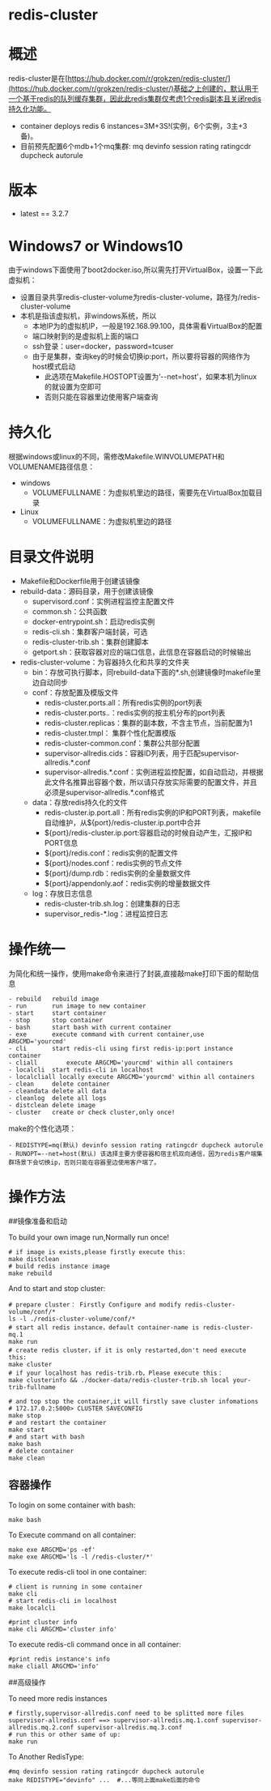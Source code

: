 # redis-cluster

# 概述

 redis-cluster是在[https://hub.docker.com/r/grokzen/redis-cluster/](https://hub.docker.com/r/grokzen/redis-cluster/)基础之上创建的，默认用于一个基于redis的队列缓存集群，因此此redis集群仅考虑1个redis副本且关闭redis持久化功能。

- container deploys redis 6 instances=3M+3S!(实例，6个实例，3主+3备)。
- 目前预先配置6个mdb+1个mq集群: mq devinfo session rating ratingcdr dupcheck autorule


# 版本

- latest == 3.2.7

# Windows7 or Windows10

由于windows下面使用了boot2docker.iso,所以需先打开VirtualBox，设置一下此虚拟机：

- 设置目录共享redis-cluster-volume为redis-cluster-volume，路径为/redis-cluster-volume
- 本机是指该虚拟机，非windows系统，所以
    - 本地IP为的虚拟机IP，一般是192.168.99.100，具体需看VirtualBox的配置
    - 端口映射到的是虚拟机上面的端口
    - ssh登录：user=docker，password=tcuser
    - 由于是集群，查询key的时候会切换ip:port，所以要将容器的网络作为host模式启动
        - 此选项在Makefile.HOSTOPT设置为‘--net=host’，如果本机为linux的就设置为空即可
        - 否则只能在容器里边使用客户端查询

# 持久化

根据windows或linux的不同，需修改Makefile.WINVOLUMEPATH和VOLUMENAME路径信息：

- windows
    - VOLUMEFULLNAME：为虚拟机里边的路径，需要先在VirtualBox加载目录
- Linux
    - VOLUMEFULLNAME：为虚拟机里边的路径

# 目录文件说明

- Makefile和Dockerfile用于创建该镜像
- rebuild-data：源码目录，用于创建该镜像
  - supervisord.conf：实例进程监控主配置文件
  - common.sh：公共函数
  - docker-entrypoint.sh：启动redis实例
  - redis-cli.sh：集群客户端封装，可选
  - redis-cluster-trib.sh：集群创建脚本
  - getport.sh：获取容器对应的端口信息，此信息在容器启动的时候输出
- redis-cluster-volume：为容器持久化和共享的文件夹
  - bin：存放可执行脚本，同rebuild-data下面的*.sh,创建镜像时makefile里边自动同步
  - conf：存放配置及模版文件
      - redis-cluster.ports.all：所有redis实例的port列表
      - redis-cluster.ports.*.*：redis实例的按主机分布的port列表
      - redis-cluster.replicas：集群的副本数，不含主节点，当前配置为1
      - redis-cluster.tmpl： 集群个性化配置模版
      - redis-cluster-common.conf：集群公共部分配置
      - supervisor-allredis.cids：容器ID列表，用于匹配supervisor-allredis.*.conf
      - supervisor-allredis.\*.conf：实例进程监控配置，如自动启动，并根据此文件名推算出容器个数，所以请只存放实际需要的配置文件，并且必须是supervisor-allredis.*.conf格式
  - data：存放redis持久化的文件
      - redis-cluster.ip.port.all：所有redis实例的IP和PORT列表，makefile自动维护，从${port}/redis-cluster.ip.port中合并
      - ${port}/redis-cluster.ip.port:容器启动的时候自动产生，汇报IP和PORT信息
      - ${port}/redis.conf：redis实例的配置文件
      - ${port}/nodes.conf：redis实例的节点文件
      - ${port}/dump.rdb：redis实例的全量数据文件
      - ${port}/appendonly.aof：redis实例的增量数据文件
  - log：存放日志信息
      - redis-cluster-trib.sh.log：创建集群的日志
      - supervisor_redis-*.log：进程监控日志

# 操作统一

为简化和统一操作，使用make命令来进行了封装,直接敲make打印下面的帮助信息

    - rebuild   rebuild image
    - run       run image to new container
    - start     start container
    - stop      stop container
    - bash      start bash with current container
    - exe      	execute command with current container,use ARGCMD='yourcmd'
    - cli       start redis-cli using first redis-ip:port instance container
    - cliall    	execute ARGCMD='yourcmd' within all containers
    - localcli  start redis-cli in localhost
    - localcliall locally execute ARGCMD='yourcmd' within all containers
    - clean     delete container
    - cleandata delete all data
    - cleanlog  delete all logs
    - distclean delete image
    - cluster 	create or check cluster,only once!

make的个性化选项：

    - REDISTYPE=mq(默认) devinfo session rating ratingcdr dupcheck autorule
    - RUNOPT=--net=host(默认) 该选择主要方便容器和宿主机双向通信，因为redis客户端集群场景下会切换ip，否则只能在容器里边使用客户端了。

# 操作方法

##镜像准备和启动

To build your own image run,Normally run once!

    # if image is exists,please firstly execute this:
    make distclean 
    # build redis instance image
    make rebuild

And to start and stop cluster:

    # prepare cluster： Firstly Configure and modify redis-cluster-volume/conf/*
    ls -l ./redis-cluster-volume/conf/*
    # start all redis instance，default container-name is redis-cluster-mq.1
    make run
    # create redis cluster，if it is only restarted,don't need execute this:
    make cluster
    # if your localhost has redis-trib.rb，Please execute this：
    make clusterinfo && ./docker-data/redis-cluster-trib.sh local your-trib-fullname

    # and top stop the container,it will firstly save cluster infomations
    # 172.17.0.2:5000> CLUSTER SAVECONFIG
    make stop
    # and restart the container
    make start
    # and start with bash
    make bash
    # delete container
    make clean

## 容器操作

To login on some container with bash:
    
    make bash

To Execute command on all container:

    make exe ARGCMD='ps -ef'
    make exe ARGCMD='ls -l /redis-cluster/*'

To execute redis-cli tool in one container:

    # client is running in some container 
    make cli
    # start redis-cli in localhost
    make localcli

    #print cluster info
    make cli ARGCMD='cluster info'

To execute redis-cli command once in all container:

    #print redis instance's info
    make cliall ARGCMD='info'

##高级操作

To need more redis instances

    # firstly,supervisor-allredis.conf need to be splitted more files
    supervisor-allredis.conf ==> supervisor-allredis.mq.1.conf supervisor-allredis.mq.2.conf supervisor-allredis.mq.3.conf
    # run this or other same of up:
    make run

To Another RedisType:

    #mq devinfo session rating ratingcdr dupcheck autorule
    make REDISTYPE="devinfo" ...  #...等同上面make后面的命令


